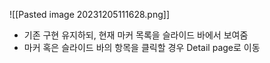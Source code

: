 ![[Pasted image 20231205111628.png]]
- 기존 구현 유지하되, 현재 마커 목록을 슬라이드 바에서 보여줌
- 마커 혹은 슬라이드 바의 항목을 클릭할 경우 Detail page로 이동
